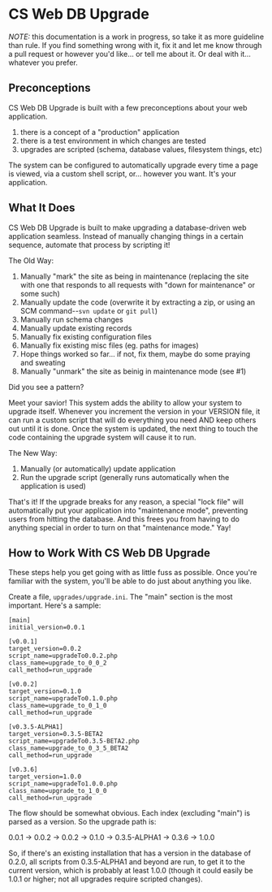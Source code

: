 # CS Web DB Upgrade

_NOTE:_ this documentation is a work in progress, so take it as more guideline than rule.  If you find something wrong with it, fix it and let me know through a pull request or however you'd like... or tell me about it.  Or deal with it... whatever you prefer.


## Preconceptions

CS Web DB Upgrade is built with a few preconceptions about your web application.

1. there is a concept of a "production" application
1. there is a test environment in which changes are tested
1. upgrades are scripted (schema, database values, filesystem things, etc)

The system can be configured to automatically upgrade every time a page is viewed,
via a custom shell script, or... however you want.  It's your application.

## What It Does

CS Web DB Upgrade is built to make upgrading a database-driven web application 
seamless. Instead of manually changing things in a certain sequence, automate 
that process by scripting it!

The Old Way:

1. Manually "mark" the site as being in maintenance (replacing the site with one that responds to all requests with "down for maintenance" or some such)
1. Manually update the code (overwrite it by extracting a zip, or using an SCM command--```svn update``` or ```git pull```)
1. Manually run schema changes
1. Manually update existing records
1. Manually fix existing configuration files
1. Manually fix existing misc files (eg. paths for images)
1. Hope things worked so far... if not, fix them, maybe do some praying and sweating
1. Manually "unmark" the site as beinig in maintenance mode (see #1)

Did you see a pattern?

Meet your savior!  This system adds the ability to allow your system to upgrade 
itself.  Whenever you increment the version in your VERSION file, it can run a 
custom script that will do everything you need AND keep others out until it is 
done.  Once the system is updated, the next thing to touch the code containing 
the upgrade system will cause it to run.

The New Way:

1. Manually (or automatically) update application
1. Run the upgrade script (generally runs automatically when the application is used)

That's it!  If the upgrade breaks for any reason, a special "lock file" will 
automatically put your application into "maintenance mode", preventing users 
from hitting the database.  And this frees you from having to do anything 
special in order to turn on that "maintenance mode."  Yay!

## How to Work With CS Web DB Upgrade

These steps help you get going with as little fuss as possible.  Once you're
familiar with the system, you'll be able to do just about anything you like.

Create a file, ```upgrades/upgrade.ini```.  The "main" section is the most 
important.  Here's a sample:

```
[main]
initial_version=0.0.1

[v0.0.1]
target_version=0.0.2
script_name=upgradeTo0.0.2.php
class_name=upgrade_to_0_0_2
call_method=run_upgrade

[v0.0.2]
target_version=0.1.0
script_name=upgradeTo0.1.0.php
class_name=upgrade_to_0_1_0
call_method=run_upgrade

[v0.3.5-ALPHA1]
target_version=0.3.5-BETA2
script_name=upgradeTo0.3.5-BETA2.php
class_name=upgrade_to_0_3_5_BETA2
call_method=run_upgrade

[v0.3.6]
target_version=1.0.0
script_name=upgradeTo1.0.0.php
class_name=upgrade_to_1_0_0
call_method=run_upgrade
```

The flow should be somewhat obvious.  Each index (excluding "main") is parsed as 
a version.  So the upgrade path is:

0.0.1 -> 0.0.2 -> 0.0.2 -> 0.1.0 -> 0.3.5-ALPHA1 -> 0.3.6 -> 1.0.0

So, if there's an existing installation that has a version in the database of 
0.2.0, all scripts from 0.3.5-ALPHA1 and beyond are run, to get it to the current 
version, which is probably at least 1.0.0 (though it could easily be 1.0.1 or 
higher; not all upgrades require scripted changes).
